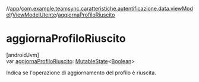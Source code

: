 //[app](../../../index.md)/[com.example.teamsync.caratteristiche.autentificazione.data.viewModel](../index.md)/[ViewModelUtente](index.md)/[aggiornaProfiloRiuscito](aggiorna-profilo-riuscito.md)

# aggiornaProfiloRiuscito

[androidJvm]\
var [aggiornaProfiloRiuscito](aggiorna-profilo-riuscito.md): [MutableState](https://developer.android.com/reference/kotlin/androidx/compose/runtime/MutableState.html)&lt;[Boolean](https://kotlinlang.org/api/latest/jvm/stdlib/kotlin/-boolean/index.html)&gt;

Indica se l'operazione di aggiornamento del profilo è riuscita.
